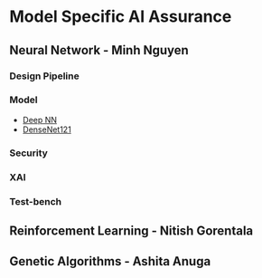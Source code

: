 # Model Specific AI Assurance 

## Neural Network - Minh Nguyen

### Design Pipeline
### Model
- [Deep NN](https://github.com/AI-VTRC/MSA/blob/neural_network/nn/model/pathology_dataset/utils/model/ekm.py)
- [DenseNet121](https://github.com/AI-VTRC/MSA/blob/neural_network/nn/model/pathology_dataset/utils/model/dense_net.py)
### Security

### XAI

### Test-bench
## Reinforcement Learning - Nitish Gorentala

## Genetic Algorithms - Ashita Anuga